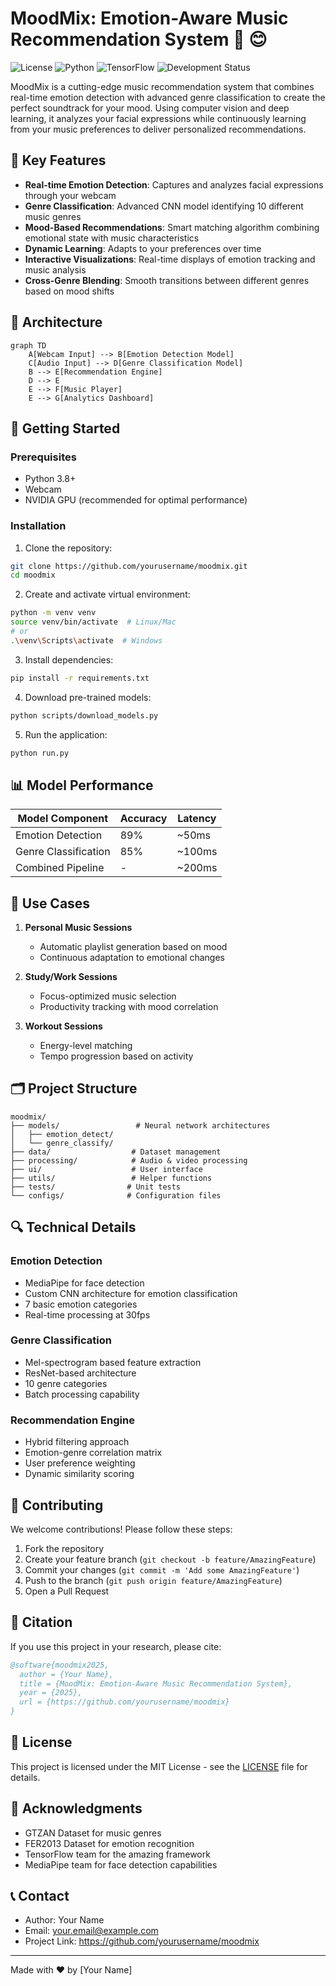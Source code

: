 # MoodMix: Emotion-Aware Music Recommendation System 🎵 😊

![License](https://img.shields.io/badge/license-MIT-blue.svg)
![Python](https://img.shields.io/badge/python-3.8%2B-blue)
![TensorFlow](https://img.shields.io/badge/tensorflow-2.x-orange)
![Development Status](https://img.shields.io/badge/status-prototype-green)

MoodMix is a cutting-edge music recommendation system that combines real-time emotion detection with advanced genre classification to create the perfect soundtrack for your mood. Using computer vision and deep learning, it analyzes your facial expressions while continuously learning from your music preferences to deliver personalized recommendations.

## 🌟 Key Features

- **Real-time Emotion Detection**: Captures and analyzes facial expressions through your webcam
- **Genre Classification**: Advanced CNN model identifying 10 different music genres
- **Mood-Based Recommendations**: Smart matching algorithm combining emotional state with music characteristics
- **Dynamic Learning**: Adapts to your preferences over time
- **Interactive Visualizations**: Real-time displays of emotion tracking and music analysis
- **Cross-Genre Blending**: Smooth transitions between different genres based on mood shifts

## 🔧 Architecture

```mermaid
graph TD
    A[Webcam Input] --> B[Emotion Detection Model]
    C[Audio Input] --> D[Genre Classification Model]
    B --> E[Recommendation Engine]
    D --> E
    E --> F[Music Player]
    E --> G[Analytics Dashboard]
```

## 🚀 Getting Started

### Prerequisites
- Python 3.8+
- Webcam
- NVIDIA GPU (recommended for optimal performance)

### Installation

1. Clone the repository:
```bash
git clone https://github.com/yourusername/moodmix.git
cd moodmix
```

2. Create and activate virtual environment:
```bash
python -m venv venv
source venv/bin/activate  # Linux/Mac
# or
.\venv\Scripts\activate  # Windows
```

3. Install dependencies:
```bash
pip install -r requirements.txt
```

4. Download pre-trained models:
```bash
python scripts/download_models.py
```

5. Run the application:
```bash
python run.py
```

## 📊 Model Performance

| Model Component | Accuracy | Latency |
|----------------|----------|---------|
| Emotion Detection | 89% | ~50ms |
| Genre Classification | 85% | ~100ms |
| Combined Pipeline | - | ~200ms |

## 🎯 Use Cases

1. **Personal Music Sessions**
   - Automatic playlist generation based on mood
   - Continuous adaptation to emotional changes

2. **Study/Work Sessions**
   - Focus-optimized music selection
   - Productivity tracking with mood correlation

3. **Workout Sessions**
   - Energy-level matching
   - Tempo progression based on activity

## 🗂️ Project Structure

```
moodmix/
├── models/                 # Neural network architectures
│   ├── emotion_detect/
│   └── genre_classify/
├── data/                  # Dataset management
├── processing/            # Audio & video processing
├── ui/                    # User interface
├── utils/                 # Helper functions
├── tests/                # Unit tests
└── configs/              # Configuration files
```

## 🔍 Technical Details

### Emotion Detection
- MediaPipe for face detection
- Custom CNN architecture for emotion classification
- 7 basic emotion categories
- Real-time processing at 30fps

### Genre Classification
- Mel-spectrogram based feature extraction
- ResNet-based architecture
- 10 genre categories
- Batch processing capability

### Recommendation Engine
- Hybrid filtering approach
- Emotion-genre correlation matrix
- User preference weighting
- Dynamic similarity scoring

## 🤝 Contributing

We welcome contributions! Please follow these steps:

1. Fork the repository
2. Create your feature branch (`git checkout -b feature/AmazingFeature`)
3. Commit your changes (`git commit -m 'Add some AmazingFeature'`)
4. Push to the branch (`git push origin feature/AmazingFeature`)
5. Open a Pull Request

## 📝 Citation

If you use this project in your research, please cite:

```bibtex
@software{moodmix2025,
  author = {Your Name},
  title = {MoodMix: Emotion-Aware Music Recommendation System},
  year = {2025},
  url = {https://github.com/yourusername/moodmix}
}
```

## 📜 License

This project is licensed under the MIT License - see the [LICENSE](LICENSE) file for details.

## 🙏 Acknowledgments

- GTZAN Dataset for music genres
- FER2013 Dataset for emotion recognition
- TensorFlow team for the amazing framework
- MediaPipe team for face detection capabilities

## 📞 Contact

- Author: Your Name
- Email: your.email@example.com
- Project Link: https://github.com/yourusername/moodmix

---
Made with ❤️ by [Your Name]